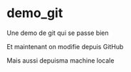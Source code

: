 # demo_git

Une demo de git qui se passe bien

Et maintenant on modifie depuis GitHub

Mais aussi depuisma machine locale
